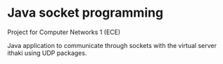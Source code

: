 # Java socket programming
 
Project for Computer Networks 1 (ECE)

Java application to communicate through sockets with the virtual server ithaki using UDP packages.
